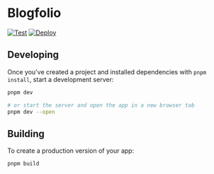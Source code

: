 # Blogfolio

[![Test](https://github.com/lucasvienna/blogfolio/actions/workflows/test.yml/badge.svg)](https://github.com/lucasvienna/blogfolio/actions/workflows/test.yml)
[![Deploy](https://github.com/lucasvienna/blogfolio/actions/workflows/deploy.yml/badge.svg)](https://github.com/lucasvienna/blogfolio/actions/workflows/deploy.yml)

## Developing

Once you've created a project and installed dependencies with `pnpm install`, start a development
server:

```bash
pnpm dev

# or start the server and open the app in a new browser tab
pnpm dev --open
```

## Building

To create a production version of your app:

```bash
pnpm build
```
